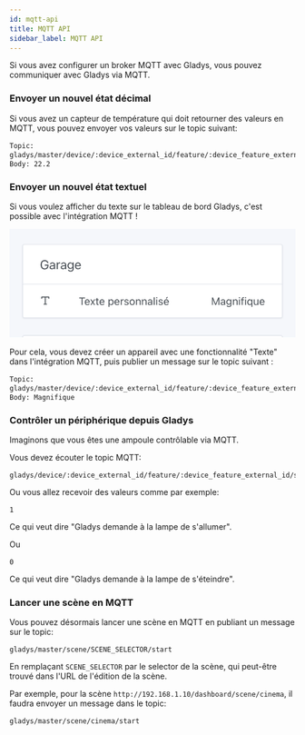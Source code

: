```yaml
---
id: mqtt-api
title: MQTT API
sidebar_label: MQTT API
---
```


Si vous avez configurer un broker MQTT avec Gladys, vous pouvez communiquer avec Gladys via MQTT.

### Envoyer un nouvel état décimal

Si vous avez un capteur de température qui doit retourner des valeurs en MQTT, vous pouvez envoyer vos valeurs sur le topic suivant:

```
Topic: gladys/master/device/:device_external_id/feature/:device_feature_external_id/state
Body: 22.2
```

### Envoyer un nouvel état textuel

Si vous voulez afficher du texte sur le tableau de bord Gladys, c'est possible avec l'intégration MQTT !

![Gladys Assistant MQTT texte](../../../../../static/img/docs/fr/architecture/mqtt-text.png)

Pour cela, vous devez créer un appareil avec une fonctionnalité "Texte" dans l'intégration MQTT, puis publier un message sur le topic suivant :

```
Topic: gladys/master/device/:device_external_id/feature/:device_feature_external_id/text
Body: Magnifique
```

### Contrôler un périphérique depuis Gladys

Imaginons que vous êtes une ampoule contrôlable via MQTT.

Vous devez écouter le topic MQTT:

```
gladys/device/:device_external_id/feature/:device_feature_external_id/state
```

Ou vous allez recevoir des valeurs comme par exemple:

```
1
```

Ce qui veut dire "Gladys demande à la lampe de s'allumer".

Ou

```
0
```

Ce qui veut dire "Gladys demande à la lampe de s'éteindre".

### Lancer une scène en MQTT

Vous pouvez désormais lancer une scène en MQTT en publiant un message sur le topic:

```
gladys/master/scene/SCENE_SELECTOR/start
```

En remplaçant `SCENE_SELECTOR` par le selector de la scène, qui peut-être trouvé dans l'URL de l'édition de la scène.

Par exemple, pour la scène `http://192.168.1.10/dashboard/scene/cinema`, il faudra envoyer un message dans le topic:

```
gladys/master/scene/cinema/start
```
